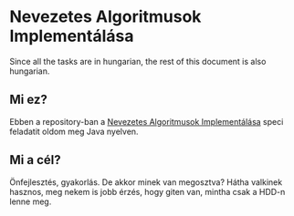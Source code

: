 Nevezetes Algoritmusok Implementálása
=====================================

Since all the tasks are in hungarian, the rest of this document is also hungarian.

## Mi ez?

Ebben a repository-ban a [Nevezetes Algoritmusok Implementálása](https://people.inf.elte.hu/veanna/nevalgimplementalas/index.html)
speci feladatit oldom meg Java nyelven.

## Mi a cél?

Önfejlesztés, gyakorlás. De akkor minek van megosztva? Hátha valkinek 
hasznos, meg nekem is jobb érzés, hogy giten van, mintha csak a HDD-n
lenne meg.


